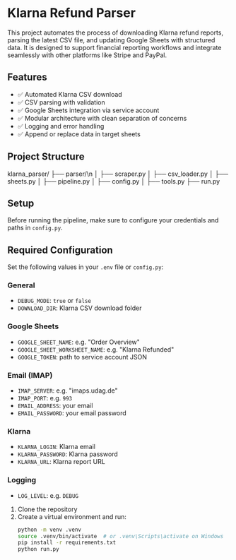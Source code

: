# Klarna Refund Parser

This project automates the process of downloading Klarna refund reports, parsing the latest CSV file, and updating Google Sheets with structured data. It is designed to support financial reporting workflows and integrate seamlessly with other platforms like Stripe and PayPal.

## Features

- ✅ Automated Klarna CSV download
- ✅ CSV parsing with validation
- ✅ Google Sheets integration via service account
- ✅ Modular architecture with clean separation of concerns
- ✅ Logging and error handling
- ✅ Append or replace data in target sheets

## Project Structure

klarna_parser/
├── parser/\n
│   ├── scraper.py
│   ├── csv_loader.py
│   ├── sheets.py
│   ├── pipeline.py
│   ├── config.py
│   ├── tools.py
├── run.py



## Setup

Before running the pipeline, make sure to configure your credentials and paths in `config.py`.

## Required Configuration

Set the following values in your `.env` file or `config.py`:

### General
- `DEBUG_MODE`: `true` or `false`
- `DOWNLOAD_DIR`: Klarna CSV download folder

### Google Sheets
- `GOOGLE_SHEET_NAME`: e.g. "Order Overview"
- `GOOGLE_SHEET_WORKSHEET_NAME`: e.g. "Klarna Refunded"
- `GOOGLE_TOKEN`: path to service account JSON

### Email (IMAP)
- `IMAP_SERVER`: e.g. "imaps.udag.de"
- `IMAP_PORT`: e.g. `993`
- `EMAIL_ADDRESS`: your email
- `EMAIL_PASSWORD`: your email password

### Klarna
- `KLARNA_LOGIN`: Klarna email
- `KLARNA_PASSWORD`: Klarna password
- `KLARNA_URL`: Klarna report URL

### Logging
- `LOG_LEVEL`: e.g. `DEBUG`


1. Clone the repository
2. Create a virtual environment and run:
   ```bash
   python -m venv .venv
   source .venv/bin/activate  # or .venv\Scripts\activate on Windows
   pip install -r requirements.txt
   python run.py
